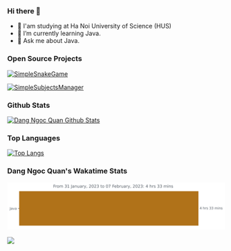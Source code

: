 ### Hi there 👋

- 📖 I'am studying at Ha Noi University of Science (HUS)
- 🌱 I’m currently learning Java.
- 💬 Ask me about Java.




### Open Source Projects
<!-- [![Training Algorithms](https://github-readme-stats.vercel.app/api/pin/?username=dangngocquan&repo=TrainingAlgorithms&theme=midnight-purple)](https://github.com/dangngocquan/TrainingAlgorithms) -->

<!-- [![MAT2317MIMGO](https://github-readme-stats.vercel.app/api/pin/?username=dangngocquan&repo=MAT2317MIMGO&theme=midnight-purple)](https://github.com/dangngocquan/MAT2317MIMGO)

[![HUSMAT2317](https://github-readme-stats.vercel.app/api/pin/?username=dangngocquan&repo=HUSMAT2317&theme=midnight-purple)](https://github.com/dangngocquan/HUSMAT2317)

[![MIMPython](https://github-readme-stats.vercel.app/api/pin/?username=dangngocquan&repo=MIMPython&theme=midnight-purple)](https://github.com/dangngocquan/MIMPython)
 -->
[![SimpleSnakeGame](https://github-readme-stats.vercel.app/api/pin/?username=dangngocquan&repo=SimpleSnakeGame&theme=midnight-purple)](https://github.com/dangngocquan/SimpleSnakeGame)

[![SimpleSubjectsManager](https://github-readme-stats.vercel.app/api/pin/?username=dangngocquan&repo=simple_subjects_manager&theme=midnight-purple)](https://github.com/dangngocquan/simple_subjects_manager)

### Github Stats
[![Dang Ngoc Quan Github Stats](https://github-readme-stats.vercel.app/api?username=dangngocquan&count_private=true&theme=chartreuse-dark&show_icons=true)](https://github.com/dangngocquan)


### Top Languages
[![Top Langs](https://github-readme-stats.vercel.app/api/top-langs/?username=dangngocquan&langs_count=8&theme=midnight-purple)](https://github.com/dangngocquan)


### Dang Ngoc Quan's Wakatime Stats
<img
  src="https://github.com/dangngocquan/dangngocquan/blob/master/images/stat.svg"
  alt="Dang Ngoc Quan's Wakatime Stats"
/>

[![](https://komarev.com/ghpvc/?username=dangngocquan&color=brightgreen&style=plastic)](https://github.com/dangngocquan)
